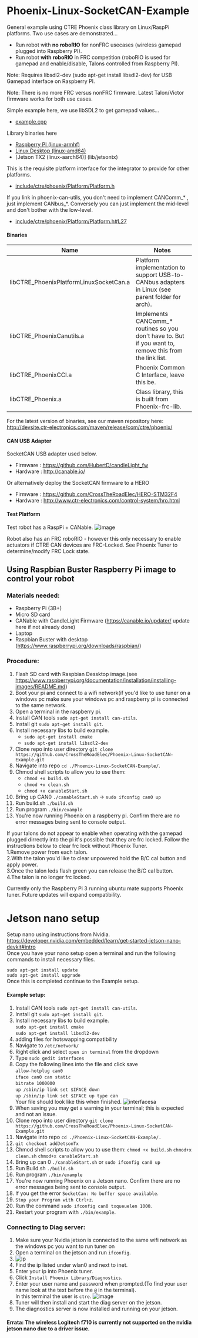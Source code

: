 # Phoenix-Linux-SocketCAN-Example

General example using CTRE Phoenix class library on Linux/RaspPi platforms.
Two use cases are demonstrated...
- Run robot with **no roboRIO** for nonFRC usecases (wireless gamepad plugged into Raspberry PI).
- Run  robot **with roboRIO** in FRC competition (roboRIO is used for gamepad and enable/disable, Talons controlled from Raspberry PI).

Note: Requires libsdl2-dev (sudo apt-get install libsdl2-dev) for USB Gamepad interface on Raspberry PI.

Note: There is no more FRC versus nonFRC firmware.  Latest Talon/Victor firmware works for both use cases.

Simple example here, we use libSDL2 to get gamepad values...
- [example.cpp](example.cpp)

Library binaries here
- [Raspberry PI (linux-armhf) ](lib/raspberry)
- [Linux Desktop (linux-amd64)](lib/x86-64)
- [Jetson TX2 (linux-aarch64)] (lib/jetsontx)

This is the requisite platform interface for the integrator to provide for other platforms.
- [include/ctre/phoenix/Platform/Platform.h](include/ctre/phoenix/Platform/Platform.h)

If you link in phoenix-can-utils, you don't need to implement   CANComm_* , just implement   CANbus_*.  Conversely you can just implement the mid-level and don't bother with the low-level.
- [include/ctre/phoenix/Platform/Platform.h#L27](include/ctre/phoenix/Platform/Platform.h#L27)

#### Binaries
| Name        |  Notes |
| ------------- | ------------- |
| libCTRE_PhoenixPlatformLinuxSocketCan.a | Platform implementation to support USB-to-CANbus adapters in Linux (see parent folder for arch).|
| libCTRE_PhoenixCanutils.a | Implements CANComm_* routines so you don't have to.  But if you want to, remove this from the link list. |
| libCTRE_PhoenixCCI.a | Phoenix Common C Interface, leave this be. |
| libCTRE_Phoenix.a | Class library, this is built from Phoenix-frc-lib. |

For the latest version of binaries, see our maven repository here:  
http://devsite.ctr-electronics.com/maven/release/com/ctre/phoenix/

#### CAN USB Adapter
SocketCAN USB adapter used below.
- Firmware : https://github.com/HubertD/candleLight_fw
- Hardware : http://canable.io/

Or alternatively deploy the SocketCAN firmware to a HERO
- Firmware : https://github.com/CrossTheRoadElec/HERO-STM32F4
- Hardware : http://www.ctr-electronics.com/control-system/hro.html

#### Test Platform
Test robot has a RaspPi + CANable.
![image](https://user-images.githubusercontent.com/14191527/48369511-c7fb3200-e684-11e8-8188-a9b38075beb3.png)

Robot also has an FRC roboRIO - however this only necessary to enable actuators if CTRE CAN devices are FRC-Locked.  See Phoenix Tuner to determine/modify FRC Lock state.

## Using Raspbian Buster Raspberry Pi image to control your robot

### Materials needed:
 - Raspberry Pi (3B+)
 - Micro SD card
 - CANable with CandleLight Firmware (https://canable.io/updater/ update here if not already done)
 - Laptop
 - Raspbian Buster with desktop  (https://www.raspberrypi.org/downloads/raspbian/)


### Procedure:
 1. Flash SD card with Raspbian Dessktop image.(see https://www.raspberrypi.org/documentation/installation/installing-images/README.md)
 2. Boot your pi and connect to a wifi network(if you'd like to use tuner on a windows pc make sure your windows pc and raspberry pi is connected to the same network.
 3. Open a terminal in the raspberry pi.
 4. Install CAN tools `sudo apt-get install can-utils`.
 5. Install git `sudo apt-get install git`.
 6. Install necessary libs to build example.  
     -  `sudo apt-get install cmake`  
     -  `sudo apt-get install libsdl2-dev `  
 7. Clone repo into user directory `git clone https://github.com/CrossTheRoadElec/Phoenix-Linux-SocketCAN-Example.git`
 8. Navigate into repo `cd ./Phoenix-Linux-SocketCAN-Example/`.
 9. Chmod shell scripts to allow you to use them:
     -  `chmod +x build.sh`
     -  `chmod +x clean.sh`
     -  `chmod +x canableStart.sh`
 10. Bring up CAN0 `./canableStart.sh` -> `sudo ifconfig can0 up` 
 11. Run build.sh `./build.sh`
 12. Run program `./bin/example`
 13. You're now running Phoenix on a raspberry pi.  Confirm there are no error messages being sent to console output.

If your talons do not appear to enable when operating with the gamepad plugged dirrectly into the pi it's possible that they are frc locked.
Follow the instructions below to clear frc lock without Phoenix Tuner.   
1.Remove power from each talon.   
2.With the talon you'd like to clear unpowered hold the B/C cal button and apply power.  
3.Once the talon leds flash green you can release the B/C cal button.  
4.The talon is no longer frc locked.  

Currently only the Raspberry Pi 3 running ubuntu mate supports Phoenix tuner.
Future updates will expand compatibility.


# Jetson nano setup
Setup nano using instructions from Nvidia. 
https://developer.nvidia.com/embedded/learn/get-started-jetson-nano-devkit#intro  
Once you have your nano setup open a terminal and run the following commands to install necessary files.  
    
`sudo apt-get install update`  
`sudo apt-get install upgrade`  
Once this is completed continue to the  Example setup.  
#### Example setup: 
1.	Install CAN tools `sudo apt-get install can-utils`.
2.	Install git `sudo apt-get install git`.  
3.	Install necessary libs to build example.   
		`sudo apt-get install cmake`  
		`sudo apt-get install libsdl2-dev`  
4.	adding files for hotswapping compatibility 
5.	Navigate  to `/etc/network/` 
6.	Right click and select `open in terminal` from the dropdown
7.	Type `sudo gedit interfaces`
8.	Copy the following lines into the file and click save  
    `allow-hotplug can0`    
    `iface can0 can static`     
    `bitrate 1000000`    
    `up /sbin/ip link set $IFACE down`    
    `up /sbin/ip link set $IFACE up type can`    
    Your file should look like this when finished.
![interfacesa](https://user-images.githubusercontent.com/51933047/63290651-e2a3ac80-c28f-11e9-991d-df2b08066483.png)
9.	When saving you may get a warning in your terminal; this is expected and not an issue.
10.	Clone repo into user directory `git clone https://github.com/CrossTheRoadElec/Phoenix-Linux-SocketCAN-Example.git`
11.	Navigate into repo `cd ./Phoenix-Linux-SocketCAN-Example/.`
12.	`git checkout addJetsonTx` 
13.	Chmod shell scripts to allow you to use them:
	`chmod +x build.sh`
	`chmod+x clean.sh`
	`chmod+x canableStart.sh`
14.	Bring up can 0 `./canableStart.sh`  or `sudo ifconfig can0 up`
15.	Run Build.sh `./build.sh`
16.	Run program `./bin/example`
17.	You're now running Phoenix on a Jetson nano. Confirm there are no error messages being sent to console output.
18.	If you get the error `SocketCan: No buffer space available`.
19.	`Stop your Program with Ctrl+z`.
20.	Run the command `sudo ifconfig can0 txqueuelen 1000`.  
21.	Restart your program with `./bin/example`.



### Connecting to Diag server:
1.	Make sure your Nvidia jetson is connected to the same wifi network as the windows pc you want to run tuner on 
2.	Open a terminal on the jetson and run `ifconfig`.
3.	![ip](https://user-images.githubusercontent.com/51933047/63195155-e214d700-c03f-11e9-949a-33190ce20944.PNG)
4.	Find the ip listed under wlan0 and next to inet. 
5.	Enter your ip into Phoenix tuner. 
6.	Click `Install Phoenix Library/Diagnostics`.
7.	Enter your user name and password when prompted.(To find your user name look at the text before the `@` in the terminal).  
	In this terminal the user is `ctre`.
	![image](https://user-images.githubusercontent.com/51933047/63195027-7fbbd680-c03f-11e9-9e5e-c310d0eebff4.PNG)
8.	Tuner will then install and start the diag server on the jetson.
9.	The diagnostics server is now installed and running on your jetson.
#### Errata: The wireless Logitech f710 is currently not supported on the nvidia jetson nano due to a driver issue.

